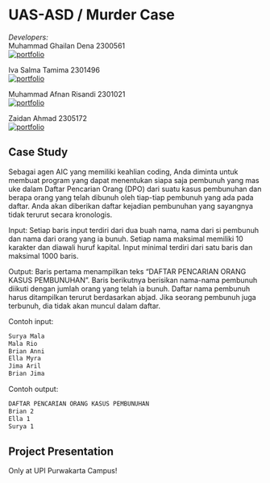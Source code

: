 # UAS-ASD / Murder Case

_Developers:_  
Muhammad Ghailan Dena 2300561  
[![portfolio](https://img.shields.io/badge/GitHub-100000?style=for-the-badge&logo=github&logoColor=white)](https://github.com/AgilHD)  

Iva Salma Tamima 2301496  
[![portfolio](https://img.shields.io/badge/GitHub-100000?style=for-the-badge&logo=github&logoColor=white)](https://github.com/ivaaslm)  

Muhammad Afnan Risandi 2301021  
[![portfolio](https://img.shields.io/badge/GitHub-100000?style=for-the-badge&logo=github&logoColor=white)](https://github.com/Rageronee)  

Zaidan Ahmad 2305172  
[![portfolio](https://img.shields.io/badge/GitHub-100000?style=for-the-badge&logo=github&logoColor=white)](https://github.com/FactSwift)  



## Case Study
Sebagai agen AIC yang memiliki keahlian coding, Anda diminta untuk membuat program yang dapat menentukan siapa saja pembunuh yang mas uke dalam Daftar Pencarian Orang (DPO) dari suatu kasus pembunuhan dan berapa orang yang telah dibunuh oleh tiap-tiap pembunuh yang ada pada daftar. Anda akan diberikan daftar kejadian pembunuhan yang sayangnya tidak terurut secara kronologis.

Input:
Setiap baris input terdiri dari dua buah nama, nama dari si pembunuh dan nama dari orang yang ia bunuh. Setiap nama maksimal memiliki 10 karakter dan diawali huruf kapital. Input minimal terdiri dari satu baris dan maksimal 1000 baris.

Output:
Baris pertama menampilkan teks “DAFTAR PENCARIAN ORANG KASUS PEMBUNUHAN”. Baris berikutnya berisikan nama-nama pembunuh diikuti dengan jumlah orang yang telah ia bunuh. Daftar nama pembunuh harus ditampilkan terurut berdasarkan abjad. Jika seorang pembunuh juga terbunuh, dia tidak akan muncul dalam daftar.

Contoh input:
```bash
Surya Mala
Mala Rio
Brian Anni
Ella Myra
Jima Aril
Brian Jima
```
Contoh output:
```bash
DAFTAR PENCARIAN ORANG KASUS PEMBUNUHAN
Brian 2
Ella 1
Surya 1
```

## Project Presentation
Only at UPI Purwakarta Campus!
